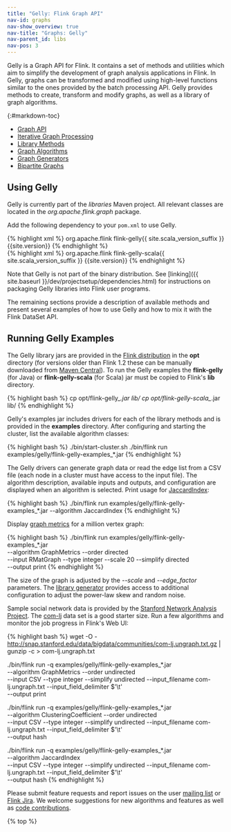 ```yaml
---
title: "Gelly: Flink Graph API"
nav-id: graphs
nav-show_overview: true
nav-title: "Graphs: Gelly"
nav-parent_id: libs
nav-pos: 3
---
```

<!--
Licensed to the Apache Software Foundation (ASF) under one
or more contributor license agreements.  See the NOTICE file
distributed with this work for additional information
regarding copyright ownership.  The ASF licenses this file
to you under the Apache License, Version 2.0 (the
"License"); you may not use this file except in compliance
with the License.  You may obtain a copy of the License at

  http://www.apache.org/licenses/LICENSE-2.0

Unless required by applicable law or agreed to in writing,
software distributed under the License is distributed on an
"AS IS" BASIS, WITHOUT WARRANTIES OR CONDITIONS OF ANY
KIND, either express or implied.  See the License for the
specific language governing permissions and limitations
under the License.
-->

Gelly is a Graph API for Flink. It contains a set of methods and utilities which aim to simplify the development of graph analysis applications in Flink. In Gelly, graphs can be transformed and modified using high-level functions similar to the ones provided by the batch processing API. Gelly provides methods to create, transform and modify graphs, as well as a library of graph algorithms.

{:#markdown-toc}
* [Graph API](graph_api.html)
* [Iterative Graph Processing](iterative_graph_processing.html)
* [Library Methods](library_methods.html)
* [Graph Algorithms](graph_algorithms.html)
* [Graph Generators](graph_generators.html)
* [Bipartite Graphs](bipartite_graph.html)

Using Gelly
-----------

Gelly is currently part of the *libraries* Maven project. All relevant classes are located in the *org.apache.flink.graph* package.

Add the following dependency to your `pom.xml` to use Gelly.

<div class="codetabs" markdown="1">
<div data-lang="java" markdown="1">
{% highlight xml %}
<dependency>
    <groupId>org.apache.flink</groupId>
    <artifactId>flink-gelly{{ site.scala_version_suffix }}</artifactId>
    <version>{{site.version}}</version>
</dependency>
{% endhighlight %}
</div>
<div data-lang="scala" markdown="1">
{% highlight xml %}
<dependency>
    <groupId>org.apache.flink</groupId>
    <artifactId>flink-gelly-scala{{ site.scala_version_suffix }}</artifactId>
    <version>{{site.version}}</version>
</dependency>
{% endhighlight %}
</div>
</div>

Note that Gelly is not part of the binary distribution. See [linking]({{ site.baseurl }}/dev/projectsetup/dependencies.html) for
instructions on packaging Gelly libraries into Flink user programs.

The remaining sections provide a description of available methods and present several examples of how to use Gelly and how to mix it with the Flink DataSet API.

Running Gelly Examples
----------------------

The Gelly library jars are provided in the [Flink distribution](https://flink.apache.org/downloads.html "Apache Flink: Downloads")
in the **opt** directory (for versions older than Flink 1.2 these can be manually downloaded from
[Maven Central](http://search.maven.org/#search|ga|1|flink%20gelly)). To run the Gelly examples the **flink-gelly** (for
Java) or **flink-gelly-scala** (for Scala) jar must be copied to Flink's **lib** directory.

{% highlight bash %}
cp opt/flink-gelly_*.jar lib/
cp opt/flink-gelly-scala_*.jar lib/
{% endhighlight %}

Gelly's examples jar includes drivers for each of the library methods and is provided in the **examples** directory.
After configuring and starting the cluster, list the available algorithm classes:

{% highlight bash %}
./bin/start-cluster.sh
./bin/flink run examples/gelly/flink-gelly-examples_*.jar
{% endhighlight %}

The Gelly drivers can generate graph data or read the edge list from a CSV file (each node in a cluster must have access
to the input file). The algorithm description, available inputs and outputs, and configuration are displayed when an
algorithm is selected. Print usage for [JaccardIndex](./library_methods.html#jaccard-index):

{% highlight bash %}
./bin/flink run examples/gelly/flink-gelly-examples_*.jar --algorithm JaccardIndex
{% endhighlight %}

Display [graph metrics](./library_methods.html#metric) for a million vertex graph:

{% highlight bash %}
./bin/flink run examples/gelly/flink-gelly-examples_*.jar \
    --algorithm GraphMetrics --order directed \
    --input RMatGraph --type integer --scale 20 --simplify directed \
    --output print
{% endhighlight %}

The size of the graph is adjusted by the *\-\-scale* and *\-\-edge_factor* parameters. The
[library generator](./graph_generators.html#rmat-graph) provides access to additional configuration to adjust the
power-law skew and random noise.

Sample social network data is provided by the [Stanford Network Analysis Project](http://snap.stanford.edu/data/index.html).
The [com-lj](http://snap.stanford.edu/data/bigdata/communities/com-lj.ungraph.txt.gz) data set is a good starter size.
Run a few algorithms and monitor the job progress in Flink's Web UI:

{% highlight bash %}
wget -O - http://snap.stanford.edu/data/bigdata/communities/com-lj.ungraph.txt.gz | gunzip -c > com-lj.ungraph.txt

./bin/flink run -q examples/gelly/flink-gelly-examples_*.jar \
    --algorithm GraphMetrics --order undirected \
    --input CSV --type integer --simplify undirected --input_filename com-lj.ungraph.txt --input_field_delimiter $'\t' \
    --output print

./bin/flink run -q examples/gelly/flink-gelly-examples_*.jar \
    --algorithm ClusteringCoefficient --order undirected \
    --input CSV --type integer --simplify undirected --input_filename com-lj.ungraph.txt --input_field_delimiter $'\t' \
    --output hash

./bin/flink run -q examples/gelly/flink-gelly-examples_*.jar \
    --algorithm JaccardIndex \
    --input CSV --type integer --simplify undirected --input_filename com-lj.ungraph.txt --input_field_delimiter $'\t' \
    --output hash
{% endhighlight %}

Please submit feature requests and report issues on the user [mailing list](https://flink.apache.org/community.html#mailing-lists)
or [Flink Jira](https://issues.apache.org/jira/browse/FLINK). We welcome suggestions for new algorithms and features as
well as [code contributions](https://flink.apache.org/contributing/contribute-code.html).

{% top %}
